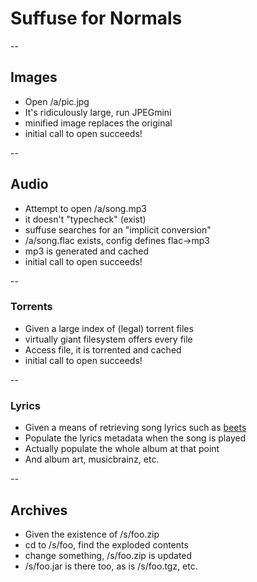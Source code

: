 # Suffuse for Normals

--

## Images
- Open /a/pic.jpg
- It's ridiculously large, run JPEGmini
- minified image replaces the original
- initial call to open succeeds!

--

## Audio
- Attempt to open /a/song.mp3
- it doesn't "typecheck" (exist)
- suffuse searches for an "implicit conversion"
- /a/song.flac exists, config defines flac->mp3
- mp3 is generated and cached
- initial call to open succeeds!

--

### Torrents
 - Given a large index of (legal) torrent files
 - virtually giant filesystem offers every file
 - Access file, it is torrented and cached
 - initial call to open succeeds!

--

### Lyrics
 - Given a means of retrieving song lyrics such as [beets](http://beets.radbox.org/)
 - Populate the lyrics metadata when the song is played
 - Actually populate the whole album at that point
 - And album art, musicbrainz, etc.

--

## Archives
- Given the existence of /s/foo.zip
- cd to /s/foo, find the exploded contents
- change something, /s/foo.zip is updated
- /s/foo.jar is there too, as is /s/foo.tgz, etc.
